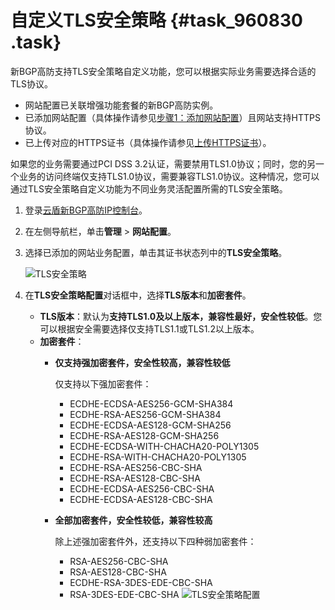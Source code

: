 # 自定义TLS安全策略 {#task_960830 .task}

新BGP高防支持TLS安全策略自定义功能，您可以根据实际业务需要选择合适的TLS协议。

-   网站配置已关联增强功能套餐的新BGP高防实例。
-   已添加网站配置（具体操作请参见[步骤1：添加网站配置](intl.zh-CN/新BGP高防IP/快速入门/防护网站业务/步骤1：添加网站配置.md#)）且网站支持HTTPS协议。
-   已上传对应的HTTPS证书（具体操作请参见[上传HTTPS证书](intl.zh-CN/新BGP高防IP/用户指南/接入设置/上传HTTPS证书.md#)）。

如果您的业务需要通过PCI DSS 3.2认证，需要禁用TLS1.0协议；同时，您的另一个业务的访问终端仅支持TLS1.0协议，需要兼容TLS1.0协议。这种情况，您可以通过TLS安全策略自定义功能为不同业务灵活配置所需的TLS安全策略。

1.  登录[云盾新BGP高防IP控制台](https://yundunnext.console.aliyun.com/?p=ddoscoo)。
2.  在左侧导航栏，单击**管理** \> **网站配置**。
3.  选择已添加的网站业务配置，单击其证书状态列中的**TLS安全策略**。 

    ![TLS安全策略](http://static-aliyun-doc.oss-cn-hangzhou.aliyuncs.com/assets/img/776342/156747945050664_zh-CN.png)

4.  在**TLS安全策略配置**对话框中，选择**TLS版本**和**加密套件**。 

    -   **TLS版本**：默认为**支持TLS1.0及以上版本，兼容性最好，安全性较低**。您可以根据安全需要选择仅支持TLS1.1或TLS1.2以上版本。
    -   **加密套件**：
        -   **仅支持强加密套件，安全性较高，兼容性较低** 

            仅支持以下强加密套件：

            -   ECDHE-ECDSA-AES256-GCM-SHA384
            -   ECDHE-RSA-AES256-GCM-SHA384
            -   ECDHE-ECDSA-AES128-GCM-SHA256
            -   ECDHE-RSA-AES128-GCM-SHA256
            -   ECDHE-ECDSA-WITH-CHACHA20-POLY1305
            -   ECDHE-RSA-WITH-CHACHA20-POLY1305
            -   ECDHE-RSA-AES256-CBC-SHA
            -   ECDHE-RSA-AES128-CBC-SHA
            -   ECDHE-ECDSA-AES256-CBC-SHA
            -   ECDHE-ECDSA-AES128-CBC-SHA
        -   **全部加密套件，安全性较低，兼容性较高** 

            除上述强加密套件外，还支持以下四种弱加密套件：

            -   RSA-AES256-CBC-SHA
            -   RSA-AES128-CBC-SHA
            -   ECDHE-RSA-3DES-EDE-CBC-SHA
            -   RSA-3DES-EDE-CBC-SHA
    ![TLS安全策略配置](http://static-aliyun-doc.oss-cn-hangzhou.aliyuncs.com/assets/img/776342/156747945050665_zh-CN.png)


